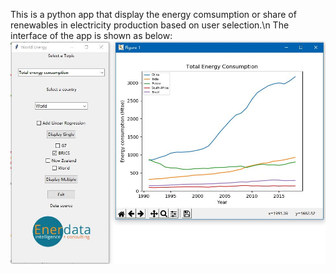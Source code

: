 This is a python app that display the energy comsumption or share of renewables in electricity production based on user selection.\n
The interface of the app is shown as below:
![alt text](../images/python-ui.JPG)

